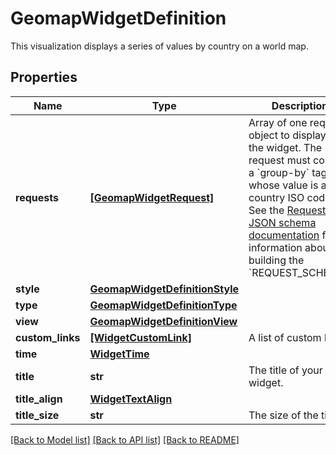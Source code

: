# GeomapWidgetDefinition

This visualization displays a series of values by country on a world map.

## Properties

| Name             | Type                                                              | Description                                                                                                                                                                                                                                                                                                               | Notes      |
| ---------------- | ----------------------------------------------------------------- | ------------------------------------------------------------------------------------------------------------------------------------------------------------------------------------------------------------------------------------------------------------------------------------------------------------------------- | ---------- |
| **requests**     | [**[GeomapWidgetRequest]**](GeomapWidgetRequest.md)               | Array of one request object to display in the widget. The request must contain a &#x60;group-by&#x60; tag whose value is a country ISO code. See the [Request JSON schema documentation](https://docs.datadoghq.com/dashboards/graphing_json/request_json) for information about building the &#x60;REQUEST_SCHEMA&#x60;. |
| **style**        | [**GeomapWidgetDefinitionStyle**](GeomapWidgetDefinitionStyle.md) |                                                                                                                                                                                                                                                                                                                           |
| **type**         | [**GeomapWidgetDefinitionType**](GeomapWidgetDefinitionType.md)   |                                                                                                                                                                                                                                                                                                                           |
| **view**         | [**GeomapWidgetDefinitionView**](GeomapWidgetDefinitionView.md)   |                                                                                                                                                                                                                                                                                                                           |
| **custom_links** | [**[WidgetCustomLink]**](WidgetCustomLink.md)                     | A list of custom links.                                                                                                                                                                                                                                                                                                   | [optional] |
| **time**         | [**WidgetTime**](WidgetTime.md)                                   |                                                                                                                                                                                                                                                                                                                           | [optional] |
| **title**        | **str**                                                           | The title of your widget.                                                                                                                                                                                                                                                                                                 | [optional] |
| **title_align**  | [**WidgetTextAlign**](WidgetTextAlign.md)                         |                                                                                                                                                                                                                                                                                                                           | [optional] |
| **title_size**   | **str**                                                           | The size of the title.                                                                                                                                                                                                                                                                                                    | [optional] |

[[Back to Model list]](README.md#documentation-for-models) [[Back to API list]](README.md#documentation-for-api-endpoints) [[Back to README]](README.md)
